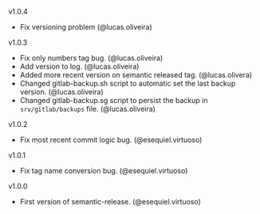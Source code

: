 v1.0.4
 - Fix versioning problem (@lucas.oliveira)

v1.0.3
 - Fix only numbers tag bug. (@lucas.oliveira)
 - Add version to log. (@lucas.oliveira)
 - Added more recent version on semantic released tag. (@lucas.olivera)
 - Changed gitlab-backup.sh script to automatic set the last backup version. (@lucas.oliveira)
 - Changed gitlab-backup.sg script to persist the backup in `srv/gitlab/backups` file. (@lucas.oliveira)

v1.0.2
 - Fix most recent commit logic bug. (@esequiel.virtuoso)

v1.0.1
 - Fix tag name conversion bug. (@esequiel.virtuoso)

v1.0.0
 - First version of semantic-release. (@esequiel.virtuoso)